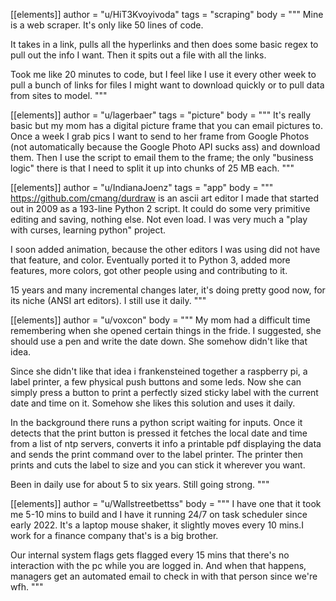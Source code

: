 [[elements]]
author = "u/HiT3Kvoyivoda"
tags = "scraping"
body = """
Mine is a web scraper. It's only like 50 lines of code.

It takes in a link, pulls all the hyperlinks and then does some basic regex to pull out the info I want. Then it spits out a file with all the links.

Took me like 20 minutes to code, but I feel like I use it every other week to pull a bunch of links for files I might want to download quickly or to pull data from sites to model.
"""

[[elements]]
author = "u/lagerbaer"
tags = "picture"
body = """
It's really basic but my mom has a digital picture frame that you can email pictures to. Once a week I grab pics I want to send to her frame from Google Photos (not automatically because the Google Photo API sucks ass) and download them. Then I use the script to email them to the frame; the only "business logic" there is that I need to split it up into chunks of 25 MB each.
"""

[[elements]]
author = "u/IndianaJoenz"
tags = "app"
body = """
https://github.com/cmang/durdraw is an ascii art editor I made that started out in 2009 as a 193-line Python 2 script. It could do some very primitive editing and saving, nothing else. Not even load. I was very much a "play with curses, learning python" project.

I soon added animation, because the other editors I was using did not have that feature, and color. Eventually ported it to Python 3, added more features, more colors, got other people using and contributing to it.

15 years and many incremental changes later, it's doing pretty good now, for its niche (ANSI art editors). I still use it daily.
"""

[[elements]]
author = "u/voxcon"
body = """
My mom had a difficult time remembering when she opened certain things in the fride. I suggested, she should use a pen and write the date down. She somehow didn't like that idea.

Since she didn't like that idea i frankensteined together a raspberry pi, a label printer, a few physical push buttons and some leds. Now she can simply press a button to print a perfectly sized sticky label with the current date and time on it. Somehow she likes this solution and uses it daily.

In the background there runs a python script waiting for inputs. Once it detects that the print button is pressed it fetches the local date and time from a list of ntp servers, converts it info a printable pdf displaying the data and sends the print command over to the label printer. The printer then prints and cuts the label to size and you can stick it wherever you want.

Been in daily use for about 5 to six years. Still going strong.
"""

[[elements]]
author = "u/Wallstreetbettss"
body = """
I have one that it took me 5-10 mins to build and I have it running 24/7 on task scheduler since early 2022. It's a laptop mouse shaker, it slightly moves every 10 mins.I work for a finance company that's is a big brother.

Our internal system flags gets flagged every 15 mins that there's no interaction with the pc while you are logged in. And when that happens, managers get an automated email to check in with that person since we're wfh.
"""